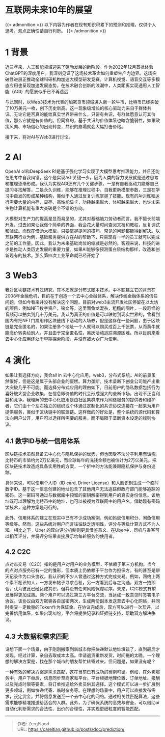 # 互联网未来10年的展望


{{&lt; admonition &gt;}}
以下内容为作者在现有知识积累下的预测和推理，仅供个人思考，观点正确性请自行判断。
{{&lt; /admonition &gt;}}

# 1 背景

近三年来，人工智能领域迎来了蓬勃发展的新阶段。作为2022年12月首批体验ChatGPT的深度用户，我深刻见证了这场技术革命如何重塑生产力边界。这场突破性进展正推动全球科研机构加速大模型研发竞赛，计算机视觉、语音交互等多模态应用也呈现加速发展态势。在技术融合创新的浪潮中，人类距离实现通用人工智能（AGI）的愿景似乎已不再遥远

与此同时，以Web3技术为代表的加密货币领域进入新一轮牛市，比特币已经突破了10万美元一枚，创下历史新高。这一现象级增长的核心驱动力来自于群体共识。无论它是否真的能给真实世界带来什么，只要有共识，有群体愿意认可其价值，那么它就是有价值的。但同样的，基于共识的价值体系也暗含脆弱性，如果政策风向、市场信心的出现转变，共识的崩塌就会大幅打击价格。

接下来，将对AI与Web3进行讨论。

# 2 AI
OpenAI o1和DeepSeek R1是基于强化学习实现了大模型思考推理能力，并且还能在思考中自我纠错。这个是实现AGI关键一步，因为人类的智力发展就是通过思考和推理逐渐形成。我认为实现AGI还有几个关键步骤，一是有自我驱动力能够自己提问寻找解答，二是永久训练，能够在推理过程中，自我更新模型参数，三是在学习中自发的形成某种结构，类似于人通过反复训练掌握了技能。现有的Ai训练和运行需要大量的内存，显存，高性能显卡，功耗越来越大，体积越来越大，也许未来生物计算机能有重大突破是个不错的方向。

大模型对生产力的提高是显而易见的，尤其对基础脑力劳动者而言。我不擅长前端开发，过去如果让我做个简单的界面，我会花大量时间查阅文档和教程，反复调试和验证。而现在借助大模型，只要掌握提问的技巧，常见的问题都能得到解决。以互联网行业为例，基础服务提供方在AI的帮助下，只需现有一半的员工就可以完成之前的工作量。因此，我认为未来基础岗位的缩减是必然的。客观来说，科技的进步是推动人类历史发展的重要力量。如果AI能够像预测蛋白质结构那样，改造和创新现有的技术，那么第四次工业革命就已经开始了


# 3 Web3
我对区块链技术有过研究，其本质就是分布式账本技术。中本聪建立它的背景在2008年金融危机，目的在于创造一个去中心金融体系，解决传统金融体系的信任问题，但如今看来并没有解决这个问题。目前对web3主流开发社区停留在以太坊的项目，例如NFT数字资产，铭文等。这里面鱼龙混杂，粗糙的图片，一段奇怪的音频可以拍卖到几十万美元。我认为真正的价值是可以映射到现实世界的，曾看到国内有把NFT门票用作区块链线下活动的入场券，但是这存在一些问题，由于区块链是完全匿名的，如果注册多个地址一个人就可以购买成百上千张票，从而黄牛就能高价转卖给别人。并且由于完全匿名性，黑灰活动追踪溯源困难。所以目前来看去中心化应用还处于早期探索阶段，并没有被大众广为使用。


# 4 演化

如果让我选择方向，我会all in 去中心化应用，web3，分布式系统。AI的前景虽然很好，但是这是属于头部企业的蛋糕。算力垄断，技术垄断下创业公司能产出重大突破几乎不可能。而选择分布式应用的理由如下，目前用户的隐私数据包括行为喜好被大型企业收集，在信息即价值的时代会形成强大的垄断市场，出现不正当利益和竞争。我理解的去中心化应用是由社区集群来作为网络服务的提供者和维护者，它们由十个左右独立的组织或个体通过定制化的共识协议连接在一起来为用户提供服务，类似于区块链中的联盟链。这样做的的好处是，整个系统的源代码和算法向用户公开，用户可以选择所需要的服务，而不局限于垄断资本设定的规则协议。

## 4.1 数字ID与统一信用体系

区块链技术虽然具备去中心化与隐私保护的优势，但也因受不法分子利用而诟病。比特币的市值约为2万亿美元，而全球每年的洗钱金额也被估计为2万亿美元。把区块链技术改造成具备实用性的方案，一个折中的方法能兼顾隐私保护与身份追踪。

具体来说，可以使用个人ID（ID card, Driver License）和人脸识别生成一个临时数字ID。基于这一信息创建的地址包含了其他用户无法追踪但政府部门能够追踪的密码。这一密码可通过与数据库中预留的密钥解密得到用户的真实身份信息。该地址既可以理解为比特币中的地址，也可以被视为互联网中的用户名。借助现有密码学技术，这种方案是可行的。

此外，信用体系的建立在现实中已有不少成功案例，例如蚂蚁信用积分、闲鱼信用等级等。然而，这些系统对用户而言往往缺乏透明性，评分与等级计算方式不为人知。相比之下，Uber 的双向评分机制则更具借鉴意义。在Uber中，司机与乘客可以相互评分，并将评分结果直接展示给每轮服务的使用者。

## 4.2 C2C
点对点交易（C2C）指的是用户对用户的业务模型，不依赖于第三方机构。当今的点对点服务已有一定的雏形，但本质上仍依赖于平台作为担保方，有的甚至是聊天记录作为口头协议。我认识的不少人曾通过这种方式完成交易。例如，网络上两个素不相识的人，一方发布帖子寻求合租，另一方看到后与之沟通，双方一拍即合，认为彼此已经达成共识，但并没有任何风险保障程序。未来，C2C模式有望发展得更加成熟。两个用户可以通过第三方平台交流，当达成一致意见时签署电子协议。该协议由双方密钥各自加密两次，生成两份副本发送至去中心化网络，并同时提交一定数量的Token作为保证金。在协议完成后，双方可以进行一次互评，以完善信用体系。如果出现纠纷，平台将提供记录和证据链支持，帮助双方解决争议。

## 4.3 大数据和需求匹配
设想下面一个场景，由于刚刚搬家到新城市你把快递默认地址填错了，直到最后才发现。经过计算，亲自去取成本太高。申请退货重新发货，时间拖的太晚。一个理想的解决方案是，找在那个城市的朋友帮忙转寄过来。但问题是，如果没有呢？

一种有效的解决方案是需求匹配，这在当前已有成功的案例可循。例如，在外卖服务中，用户下单后，信息同步至商家和平台。平台根据地理位置、订单地址、报酬以及完成时限等要素，将订单推送给外卖员供其选择。这个模式可以进一步扩展到更多领域，例如快递代寄、临时杂务等。在理想的场景中，用户可以直接发布需求，设定赏金，并将信息发送至一个去中心化的网络。通过相关性匹配算法，这些需求能够精准推送给适合的人群。此外，为了确保系统的高效与安全，可以借助ai自动化判断需求的合法性、出价的合理性，并实现更细粒度的智能匹配。



---

> 作者: ZergFlood  
> URL: https://careltian.github.io/posts/doc/prediction/  

